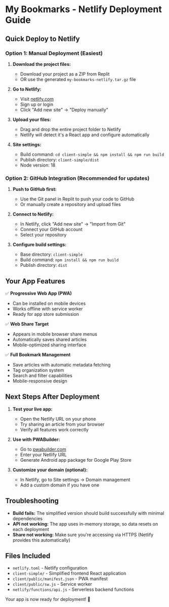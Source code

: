 # My Bookmarks - Netlify Deployment Guide

## Quick Deploy to Netlify

### Option 1: Manual Deployment (Easiest)

1. **Download the project files:**
   - Download your project as a ZIP from Replit
   - OR use the generated `my-bookmarks-netlify.tar.gz` file

2. **Go to Netlify:**
   - Visit [netlify.com](https://netlify.com)
   - Sign up or login
   - Click "Add new site" → "Deploy manually"

3. **Upload your files:**
   - Drag and drop the entire project folder to Netlify
   - Netlify will detect it's a React app and configure automatically

4. **Site settings:**
   - Build command: `cd client-simple && npm install && npm run build`
   - Publish directory: `client-simple/dist`
   - Node version: 18

### Option 2: GitHub Integration (Recommended for updates)

1. **Push to GitHub first:**
   - Use the Git panel in Replit to push your code to GitHub
   - Or manually create a repository and upload files

2. **Connect to Netlify:**
   - In Netlify, click "Add new site" → "Import from Git"
   - Connect your GitHub account
   - Select your repository

3. **Configure build settings:**
   - Base directory: `client-simple`
   - Build command: `npm install && npm run build`
   - Publish directory: `dist`

## Your App Features

✅ **Progressive Web App (PWA)**
- Can be installed on mobile devices
- Works offline with service worker
- Ready for app store submission

✅ **Web Share Target**
- Appears in mobile browser share menus
- Automatically saves shared articles
- Mobile-optimized sharing interface

✅ **Full Bookmark Management**
- Save articles with automatic metadata fetching
- Tag organization system
- Search and filter capabilities
- Mobile-responsive design

## Next Steps After Deployment

1. **Test your live app:**
   - Open the Netlify URL on your phone
   - Try sharing an article from your browser
   - Verify all features work correctly

2. **Use with PWABuilder:**
   - Go to [pwabuilder.com](https://pwabuilder.com)
   - Enter your Netlify URL
   - Generate Android app package for Google Play Store

3. **Customize your domain (optional):**
   - In Netlify, go to Site settings → Domain management
   - Add a custom domain if you have one

## Troubleshooting

- **Build fails:** The simplified version should build successfully with minimal dependencies
- **API not working:** The app uses in-memory storage, so data resets on each deployment
- **Share not working:** Make sure you're accessing via HTTPS (Netlify provides this automatically)

## Files Included

- `netlify.toml` - Netlify configuration
- `client-simple/` - Simplified frontend React application
- `client/public/manifest.json` - PWA manifest
- `client/public/sw.js` - Service worker
- `netlify/functions/api.js` - Serverless backend functions

Your app is now ready for deployment! 🚀